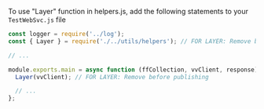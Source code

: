 To use "Layer" function in helpers.js, add the following statements to your `TestWebSvc.js` file

```js
const logger = require('../log');
const { Layer } = require('./../utils/helpers'); // FOR LAYER: Remove before publishing

// ...

module.exports.main = async function (ffCollection, vvClient, response) {
  Layer(vvClient); // FOR LAYER: Remove before publishing

  // ...
};
```
